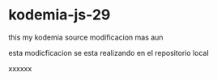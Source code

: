 # kodemia-js-29
this my kodemia source 
modificacion
mas aun

esta modicficacion se esta realizando en el repositorio local

xxxxxx
